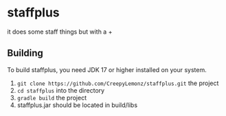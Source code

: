 # staffplus
it does some staff things but with a +

## Building

To build staffplus, you need JDK 17 or higher installed on your system.

1. `git clone https://github.com/CreepyLemonz/staffplus.git` the project
2. `cd staffplus` into the directory
3. `gradle build` the project
4. staffplus.jar should be located in build/libs
